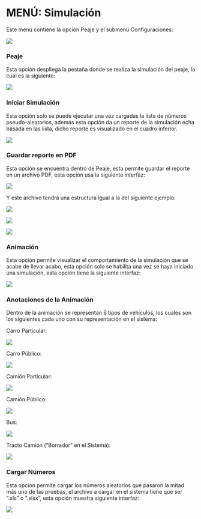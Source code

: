 # MENÚ: Simulación

Este menú contiene la opción Peaje y el submenú Configuraciones:

![](../.gitbook/assets/image%20%2845%29.png)

### Peaje

Esta opción despliega la pestaña donde se realiza la simulación del peaje, la cual es la siguiente:

![](../.gitbook/assets/image%20%285%29.png)

### Iniciar Simulación

Esta opción solo se puede ejecutar una vez cargadas la lista de números pseudo-aleatorios, además esta opción da un reporte de la simulación echa basada en las lista, dicho reporte es visualizado en el cuadro inferior.

![](../.gitbook/assets/image%20%2820%29.png)

### Guardar reporte en PDF

Esta opción se encuentra dentro de Peaje, esta permite guardar el reporte en un archivo PDF, esta opción usa la siguiente interfaz:

![](../.gitbook/assets/image%20%2823%29.png)

Y este archivo tendrá una estructura igual a la del siguiente ejemplo:

![](../.gitbook/assets/image%20%281%29.png)

![](../.gitbook/assets/image%20%2835%29.png)

![](../.gitbook/assets/image%20%287%29.png)

### Animación

Esta opción permite visualizar el comportamiento de la simulación que se acabe de llevar acabo, esta opción solo se habilita una vez se haya iniciado una simulación, esta opción tiene la siguiente interfaz:

![](../.gitbook/assets/image%20%2853%29.png)

### Anotaciones de la Animación

Dentro de la animación se representan 6 tipos de vehículos, los cuales son los siguientes cada uno con su representación en el sistema:

Carro Particular:

![](../.gitbook/assets/image%20%2841%29.png)

Carro Público:

![](../.gitbook/assets/image%20%2829%29.png)

Camión Particular:

![](../.gitbook/assets/image%20%2817%29.png)

Camión Público:

![](../.gitbook/assets/image%20%2836%29.png)

Bus:

![](../.gitbook/assets/image%20%2830%29.png)

Tracto Camión \(“Borrador” en el Sistema\):

![](../.gitbook/assets/image%20%2850%29.png)

### Cargar Números

Esta opción permite cargar los números aleatorios que pasaron la mitad más uno de las pruebas, el archivo a cargar en el sistema tiene que ser “.xls” o “.xlsx”, esta opción muestra siguiente interfaz:

![](../.gitbook/assets/image%20%2833%29.png)





